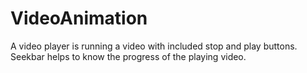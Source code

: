 # VideoAnimation
A video player is running a video with included stop and play buttons. Seekbar helps to know the progress of the playing video.

